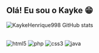 ## Olá! Eu sou o Kayke 😁
![KaykeHenrique998 GitHub stats](https://github-readme-stats.vercel.app/api?username=KaykeHenrique998&show_icons=true&theme=radical)

<div style="display:      inline_block"><br/>
    <img align="center" alt=html5 src=https://img.shields.io/badge/HTML5-E34F26?style=for-the-badge&logo=html5&logoColor=white >
    <img align="center" alt=php src=https://img.shields.io/badge/PHP-777BB4?style=for-the-badge&logo=php&logoColor=white>
    <img align="center" alt=css3 src=https://img.shields.io/badge/CSS3-1572B6?style=for-the-badge&logo=css3&logoColor=white>
    <img align="center" alt=java src=https://img.shields.io/badge/Java-ED8B00?style=for-the-badge&logo=openjdk&logoColor=white>
</div><br/>

